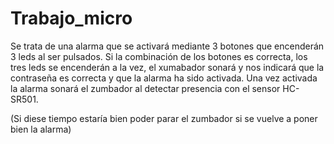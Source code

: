 # Trabajo_micro


Se trata de una alarma que se activará mediante 3 botones que encenderán 3 leds al ser pulsados. Si la combinación de los botones es correcta, los tres leds se encenderán a la vez, el xumabador sonará y nos indicará que la contraseña es correcta y que la alarma ha sido activada. 
Una vez activada la alarma sonará el zumbador al detectar presencia con el sensor HC-SR501.

(Si diese tiempo estaría bien poder parar el zumbador si se vuelve a poner bien la alarma)
